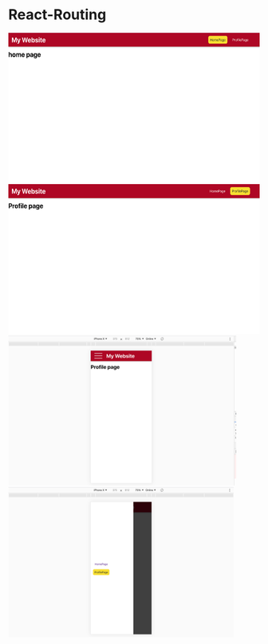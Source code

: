 # React-Routing

<img src="screenshots/s1.png" height="300em" /> 
<img src="screenshots/s2.png" height="300em" /> 
<img src="screenshots/s3.png" height="300em" /> 
<img src="screenshots/s4.png" height="300em" /> 